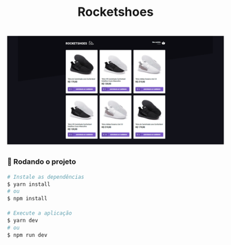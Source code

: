 <h1 style="text-align: center; font-weight: bold;">Rocketshoes</h1>

<h1 align="center">
    <img alt="rocketshoes" title="rocketshoes" src="cover.png" />
</h1>



### 🎲 Rodando o projeto

```bash
# Instale as dependências
$ yarn install
# ou
$ npm install

# Execute a aplicação
$ yarn dev
# ou
$ npm run dev
```

